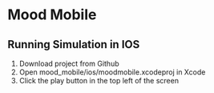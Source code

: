 # Mood Mobile
## Running Simulation in IOS
1. Download project from Github
2. Open mood_mobile/ios/moodmobile.xcodeproj in Xcode
3. Click the play button in the top left of the screen
